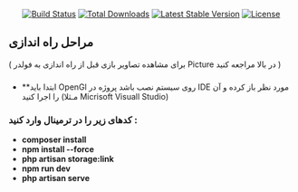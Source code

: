 
<p align="center">
<a href="https://github.com/laravel/framework/actions"><img src="https://github.com/laravel/framework/workflows/tests/badge.svg" alt="Build Status"></a>
<a href="https://packagist.org/packages/laravel/framework"><img src="https://img.shields.io/packagist/dt/laravel/framework" alt="Total Downloads"></a>
<a href="https://packagist.org/packages/laravel/framework"><img src="https://img.shields.io/packagist/v/laravel/framework" alt="Latest Stable Version"></a>
<a href="https://packagist.org/packages/laravel/framework"><img src="https://img.shields.io/packagist/l/laravel/framework" alt="License"></a>
</p>

## مراحل راه اندازی 
( برای مشاهده تصاویر بازی قبل از راه اندازی به فولدر Picture در بالا مراجعه کنید )
###

 * **ابتدا باید OpenGl روی سیستم نصب باشد 
 پروژه در IDE مورد نظر باز کرده و آن را اجرا کنید (مـثلا Micrisoft Visuall Studio)
### کدهای زیر را در ترمینال وارد کنید :
* **composer install**
* **npm install --force**
* **php artisan storage:link**
* **npm run dev**
* **php artisan serve**

